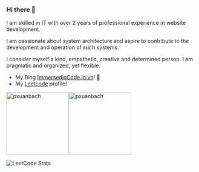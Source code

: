 ### Hi there 👋

I am skilled in IT with over 2 years of professional experience in website development.

I am passionate about system architecture and aspire to contribute to the development and operation of such systems.

I consider myself a kind, empathetic, creative and determined person. I am pragmatic and organized, yet flexible.

- My Blog [ImmersedinCode.io.vn](https://immersedincode.io.vn/)! :bookmark_tabs:
- My [Leetcode](https://leetcode.com/u/pxuanbach/) profile!

<div style="display: flex">
  <img src="https://github-readme-stats-sigma-five.vercel.app/api/top-langs?username=pxuanbach&show_icons=true&locale=en&layout=compact" alt="pxuanbach" height="165">
  <img src="https://github-readme-stats-sigma-five.vercel.app/api?username=pxuanbach&show_icons=true&locale=en" alt="pxuanbach" height="165">
</div>

![LeetCode Stats](https://leetcode.card.workers.dev/pxuanbach?theme=nord&font=source_code_pro&extension=null)

<!--
**pxuanbach/pxuanbach** is a ✨ _special_ ✨ repository because its `README.md` (this file) appears on your GitHub profile.

Here are some ideas to get you started:

- 🔭 I’m currently working on ...
- 🌱 I’m currently learning ...
- 👯 I’m looking to collaborate on ...
- 🤔 I’m looking for help with ...
- 💬 Ask me about ...
- 📫 How to reach me: ...
- 😄 Pronouns: ...
- ⚡ Fun fact: ...
-->
